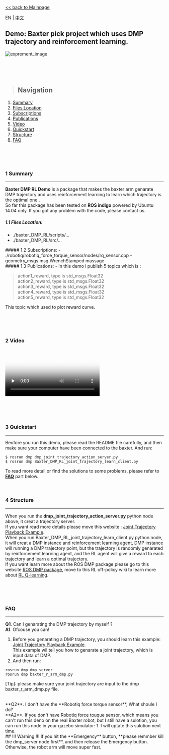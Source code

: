 <a name="Top"></a>
[\<< back to Mainpage](https://github.com/Dennis-BIRL-GDUT/baxter_DMP_RL/wiki/Baxter-DMP-RL-Demo)

EN | [中文](https://github.com/Dennis-BIRL-GDUT/baxter_DMP_RL/wiki/Baxter-DMP-RL-Demo-cn)

## Demo: Baxter pick project which uses DMP trajectory and reinforcement learning.
![exprement_image](https://github.com/Dennis-BIRL-GDUT/baxter_DMP_RL/blob/master/image/exprement.png)

<br /><br /><br />

>## Navigation
1. <a href="#Summary">Summary</a>
  1. <a href="#Files Location">Files Location</a>
  1. <a href="#Subscriptions">Subscriptions</a>
  1. <a href="#Publications">Publications</a>
2. <a href="#Video">Video</a>
3. <a href="#Quickstart">Quickstart</a>
4. <a href="#Structure">Structure</a>
5. <a href="#FAQ">FAQ</a>

<br /><br /><br />





<a name="Summary"></a>
### 1 Summary
***
**Baxter DMP RL Demo** is a package that makes the baxter arm genarate DMP trajectory and uses reinforcement learning to learn which trajectory is the optimal one .<br />
So far this package has been tested on **ROS indigo** powered by Ubuntu 14.04 only. If you got any problem with the code, please contact us.<br />
<a name="Files Location">
##### 1.1 Files Location:
- ./baxter_DMP_RL/scripts/...
- ./baxter_DMP_RL/src/...
<a name="Subscriptions">
##### 1.2 Subscriptions:
- ./robotiq/robotiq_force_torque_sensor/nodes/rq_sensor.cpp
- geometry_msgs.msg.WrenchStamped massage<br />
<a name="Publications">
##### 1.3 Publications:
- In this demo i publish 5 topics which is :

  > action1_reward, type is std_msgs.Float32<br />
   action2_reward, type is std_msgs.Float32<br />
   action3_reward, type is std_msgs.Float32<br />
   action4_reward, type is std_msgs.Float32<br />
   action5_reward, type is std_msgs.Float32<br />

   This topic which used to plot reward curve.

<br /><br /><br />


<a name="Video"></a>
### 2 Video
<video id="video" controls="" preload="none" poster="https://github.com/Dennis-BIRL-GDUT/baxter_DMP_RL/blob/master/image/exprement.png">
      <source id="mp4" src="http://media.w3.org/2010/05/sintel/trailer.mp4" type="video/mp4">
      <p>Your user agent does not support the HTML5 Video element.</p>
    </video>


<br /><br /><br />


<a name="Quickstart"></a>
### 3 Quickstart

***

Beofore you run this demo, please read the README file carefully, and then make sure your computer have been connected to the baxter. And run:
```
$ rosrun dmp dmp_joint_trajectory_action_server.py
$ rosrun dmp Baxter_DMP_RL_joint_trajectory_learn_client.py
```
To read more detail or find the solutions to some problems, please refer to <a href="#FAQ">**FAQ**</a> part below.
<br /><br /><br />


<a name="Structure"></a>
### 4 Structure

***

When you run the **dmp_joint_trajectory_action_server.py** python node above, it creat a trajectory server.<br />
If you want read more details please move this website : [Joint Trajectory Playback Example](http://sdk.rethinkrobotics.com/wiki/Joint_Trajectory_Playback_Example).<br />
When you run Baxter_DMP_RL_joint_trajectory_learn_client.py python node, it will creat a DMP instance and reinforcement learning agent, DMP instance will running a DMP trajectory point, but the trajectory is randomly genarated by reinforcement learning agent, and the RL agent will give a reward to each trajectory and learn a optimal trajectory.<br />
 If you want learn more about the ROS DMP package please go to this website [ROS DMP package](http://wiki.ros.org/dmp), move to this RL off-policy wiki to learn more about [RL Q-learning](https://en.wikipedia.org/wiki/Q-learning).

<br /><br /><br />


<a name="FAQ"></a>
### FAQ

***

**Q1**. Can I genarating the DMP trajectory by myself ?<br />
**A1**. Ofcouse you can! <br />
1. Before you genarating a DMP trajectory, you should learn this example:
[Joint Trajectory Playback Example](http://sdk.rethinkrobotics.com/wiki/Joint_Trajectory_Playback_Example).<br /> This example wil tell you how to genarate a joint trajectory, which is input data of DMP.<br />
2. And then run:
```
rosrun dmp dmp_server
rosrun dmp baxter_r_arm_dmp.py
```
[Tip]: please make sure your joint trajectory are input to the dmp baxter_r_arm_dmp.py file.<br />

<br />
<a name="Q2"></a>
**Q2**. I don't have the **Robotiq force torque sensor**, What shoule I do?<br />
**A2**. If you don't have Robotiq force touque sensor, which means you can't run this deno on the real Baxter robot, but I still have a sulotion, you can run this node in your gazebo simulator:
 1. I will uptate this sulotion next time.

<br />
## !!! Warning !!!
 If you hit the **Emergency** button, **please remmber kill the  dmp_server node first**, and then release the Emergency button. Otherwise, the robot arm will move super fast.
